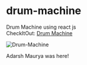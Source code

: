 # drum-machine <br/>
 Drum Machine using react js <br/>
 CheckItOut: [Drum Machine]( https://drum-machine-eight-henna.vercel.app/ )

![Drum-Machine](https://github.com/Yadavprash/Notion/blob/f225b85a2ea5b0845b3c88adf394f3fa94bf9ac3/Screenshot%20from%202023-05-20%2008-33-21.png)

Adarsh Maurya was here!
